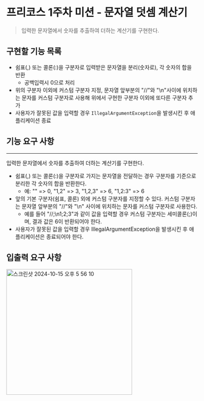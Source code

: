 # 프리코스 1주차 미션 - 문자열 덧셈 계산기
> 입력한 문자열에서 숫자를 추출하여 더하는 계산기를 구현한다.

## 구현할 기능 목록
* 쉼표(,) 또는 콜론(:)을 구분자로 입력받은 문자열을 분리(숫자로), 각 숫자의 합을 반환
  * 공백입력시 0으로 처리
* 위의 구분자 이외에 커스텀 구분자 지정, 문자열 앞부분의 "//"와 "\n"사이에 위치하는 문자를 커스텀 구분자로 사용해 위에서 구현한 구분자 이외에 또다른 구분자 추가
* 사용자가 잘못된 값을 입력할 경우 ```IllegalArgumentException```을 발생시킨 후 애플리케이션 종료


## 기능 요구 사항
<hr>
입력한 문자열에서 숫자를 추출하여 더하는 계산기를 구현한다.

* 쉼표(,) 또는 콜론(:)을 구분자로 가지는 문자열을 전달하는 경우 구분자를 기준으로 분리한 각 숫자의 합을 반환한다.
  * 예: "" => 0, "1,2" => 3, "1,2,3" => 6, "1,2:3" => 6
* 앞의 기본 구분자(쉼표, 콜론) 외에 커스텀 구분자를 지정할 수 있다. 커스텀 구분자는 문자열 앞부분의 "//"와 "\n" 사이에 위치하는 문자를 커스텀 구분자로 사용한다.
  * 예를 들어 "//;\n1;2;3"과 같이 값을 입력할 경우 커스텀 구분자는 세미콜론(;)이며, 결과 값은 6이 반환되어야 한다.
* 사용자가 잘못된 값을 입력할 경우 IllegalArgumentException을 발생시킨 후 애플리케이션은 종료되어야 한다.

## 입출력 요구 사항
<img width="331" alt="스크린샷 2024-10-15 오후 5 56 10" src="https://github.com/user-attachments/assets/da017500-50cb-472b-9490-80ec2a428f6a">

